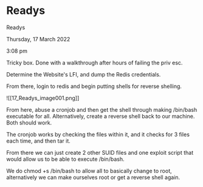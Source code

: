 # Readys

Readys

Thursday, 17 March 2022

3:08 pm

Tricky box. Done with a walkthrough after hours of failing the priv esc.

&#x20;

Determine the Website's LFI, and dump the Redis credentials.

&#x20;

From there, login to redis and begin putting shells for reverse shelling.

!\[\[17\_Readys\_image001.png]]

&#x20;

From here, abuse a cronjob and then get the shell through making /bin/bash executable for all. Alternatively, create a reverse shell back to our machine. Both should work.

&#x20;

The cronjob works by checking the files within it, and it checks for 3 files each time, and then tar it.

From there we can just create 2 other SUID files and one exploit script that would allow us to be able to execute /bin/bash.

&#x20;

We do chmod +s /bin/bash to allow all to basically change to root, alternatively we can make ourselves root or get a reverse shell again.
